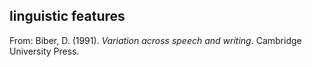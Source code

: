## linguistic features

From: Biber, D. (1991). *Variation across speech and writing*. Cambridge
University Press.
